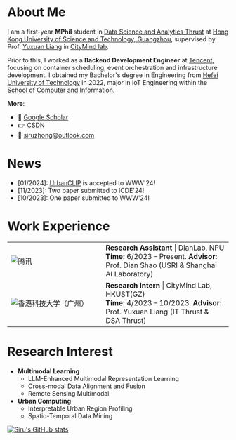 # About Me

I am a first-year **MPhil** student in [Data Science and Analytics Thrust](http://dsa.hkust-gz.edu.cn/) at [Hong Kong University of Science and Technology, Guangzhou](https://hkust-gz.edu.cn/), supervised by Prof. [Yuxuan Liang](https://yuxuanliang.com/) in [CityMind lab](https://citymind.top).

Prior to this, I worked as a **Backend Development Engineer** at [Tencent](https://www.tencent.com/), focusing on container scheduling, event orchestration and infrastructure development. I obtained my Bachelor's degree in Engineering from [Hefei University of Technology](https://www.hfut.edu.cn/) in 2022, major in IoT Engineering within the [School of Computer and Information](https://ci.hfut.edu.cn/).

**More**:

+ 📮 [Google Scholar](https://scholar.google.co.uk/citations?user=3KMb5mUAAAAJ)
+ 👉 [CSDN](https://bareth.blog.csdn.net/)
+ 📧 siruzhong@outlook.com

# News

- [01/2024]: [UrbanCLIP](https://arxiv.org/pdf/2310.18340.pdf) is accepted to WWW'24!
- [11/2023]: Two paper submitted to ICDE'24!
- [10/2023]: One paper submitted to WWW'24!

# Work Experience
<table>
  <tr>
    <td width="200">
      <img src="https://zh.m.wikipedia.org/wiki/File:Tencent_Logo.svg" alt="腾讯" style="max-width:100%;" />
    </td>
    <td>
      <strong>Research Assistant</strong> | DianLab, NPU<br>
      <strong>Time:</strong> 6/2023 – Present. <strong>Advisor:</strong> Prof. Dian Shao (USRI & Shanghai AI Laboratory)
    </td>
  </tr>
  <tr>
    <td width="200">
      <img src="https://haroldchen19.github.io/images/misc/UST1.jpg" alt="香港科技大学（广州）" style="max-width:100%;" />
    </td>
    <td>
      <strong>Research Intern</strong> | CityMind Lab, HKUST(GZ)<br>
      <strong>Time:</strong> 4/2023 – 10/2023. <strong>Advisor:</strong> Prof. Yuxuan Liang (IT Thrust & DSA Thrust)
    </td>
  </tr>
</table>

# Research Interest

+ **Multimodal Learning**
  + LLM-Enhanced Multimodal Representation Learning
  + Cross-modal Data Alignment and Fusion
  + Remote Sensing Multimodal
+ **Urban Computing**
  + Interpretable Urban Region Profiling
  + Spatio-Temporal Data Mining

[![Siru's GitHub stats](https://github-readme-stats.vercel.app/api?username=siruzhong)](https://github.com/anuraghazra/github-readme-stats)
